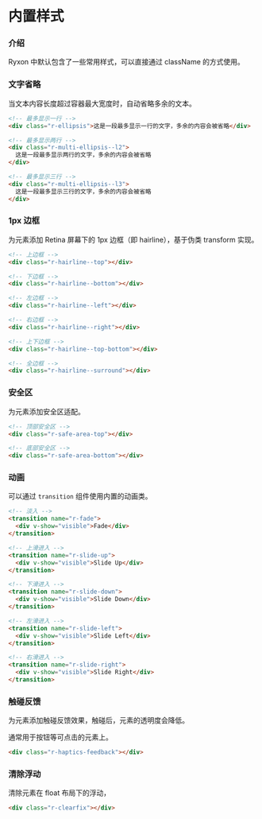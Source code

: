 # 内置样式

### 介绍

Ryxon 中默认包含了一些常用样式，可以直接通过 className 的方式使用。

### 文字省略

当文本内容长度超过容器最大宽度时，自动省略多余的文本。

```html
<!-- 最多显示一行 -->
<div class="r-ellipsis">这是一段最多显示一行的文字，多余的内容会被省略</div>

<!-- 最多显示两行 -->
<div class="r-multi-ellipsis--l2">
  这是一段最多显示两行的文字，多余的内容会被省略
</div>

<!-- 最多显示三行 -->
<div class="r-multi-ellipsis--l3">
  这是一段最多显示三行的文字，多余的内容会被省略
</div>
```

### 1px 边框

为元素添加 Retina 屏幕下的 1px 边框（即 hairline），基于伪类 transform 实现。

```html
<!-- 上边框 -->
<div class="r-hairline--top"></div>

<!-- 下边框 -->
<div class="r-hairline--bottom"></div>

<!-- 左边框 -->
<div class="r-hairline--left"></div>

<!-- 右边框 -->
<div class="r-hairline--right"></div>

<!-- 上下边框 -->
<div class="r-hairline--top-bottom"></div>

<!-- 全边框 -->
<div class="r-hairline--surround"></div>
```

### 安全区

为元素添加安全区适配。

```html
<!-- 顶部安全区 -->
<div class="r-safe-area-top"></div>

<!-- 底部安全区 -->
<div class="r-safe-area-bottom"></div>
```

### 动画

可以通过 `transition` 组件使用内置的动画类。

```html
<!-- 淡入 -->
<transition name="r-fade">
  <div v-show="visible">Fade</div>
</transition>

<!-- 上滑进入 -->
<transition name="r-slide-up">
  <div v-show="visible">Slide Up</div>
</transition>

<!-- 下滑进入 -->
<transition name="r-slide-down">
  <div v-show="visible">Slide Down</div>
</transition>

<!-- 左滑进入 -->
<transition name="r-slide-left">
  <div v-show="visible">Slide Left</div>
</transition>

<!-- 右滑进入 -->
<transition name="r-slide-right">
  <div v-show="visible">Slide Right</div>
</transition>
```

### 触碰反馈

为元素添加触碰反馈效果，触碰后，元素的透明度会降低。

通常用于按钮等可点击的元素上。

```html
<div class="r-haptics-feedback"></div>
```

### 清除浮动

清除元素在 float 布局下的浮动，

```html
<div class="r-clearfix"></div>
```
